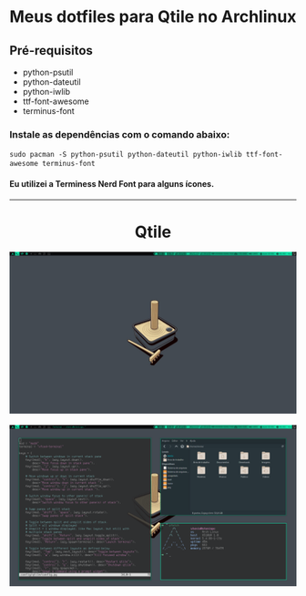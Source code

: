 # Meus dotfiles para Qtile no Archlinux

## Pré-requisitos

- python-psutil
- python-dateutil
- python-iwlib
- ttf-font-awesome
- terminus-font

### Instale as dependências com o comando abaixo:
    sudo pacman -S python-psutil python-dateutil python-iwlib ttf-font-awesome terminus-font

#### Eu utilizei a Terminess Nerd Font para alguns ícones.

---

<h1 align="center">Qtile</h1>
<div align="center">
  <img alt="Captura de tela" src="https://github.com/stenioas/myarch/blob/master/screenshots/qtile_desktop.png" />
  </br></br>
  <img alt="Captura de tela" src="https://github.com/stenioas/myarch/blob/master/screenshots/qtile_layout.png" />
</div>
